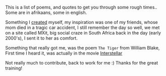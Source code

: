 This is a list of poems, and quotes to get you through some rough times.. Some are in afrikaans, some in english.

Something I [created](afrikaans/gedigte/gedigte.md) myself, my inspiration was one of my friends, whose mom died in a tragic car accident, I still remember the day so well, we met on a site called MXit, big social craze in South Africa back in the day (early 2000's), I sent it to her as comfort.

Something that really got me, was the poem `The Tiger` from William Blake, First time I heard it, was actually in the movie [Interstellar](english/poems/movie/interstellar.md)

Not really much to contribute, back to work for me :) Thanks for the great training!